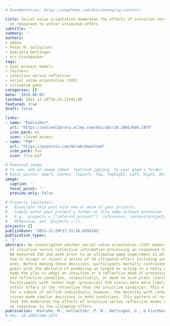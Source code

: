 ```yaml
---
# Documentation: https://wowchemy.com/docs/managing-content/

title: Social value orientation moderates the effects of intuition versus reflection
  on responses to unfair ultimatum offers
subtitle: ''
summary: ''
authors:
- admin
- Peter M. Gollwitzer
- Gabriele Oettingen
- Urs Fischbacher
tags:
- dual-process models
- fairness
- intuition versus reflection
- social value orientation (SVO)
- ultimatum game
categories: []
date: '2016-08-03'
lastmod: 2021-12-29T18:31:17+01:00
featured: true
draft: false

links:
- name: "Publisher"
  url: "https://onlinelibrary.wiley.com/doi/abs/10.1002/bdm.1975"
  icon_pack: ai
  icon: closed-access
- name: "PDF"
  url: "https://psyarxiv.com/82rwb/download"
  icon_pack: fas
  icon: file-pdf

# Featured image
# To use, add an image named `featured.jpg/png` to your page's folder.
# Focal points: Smart, Center, TopLeft, Top, TopRight, Left, Right, BottomLeft, Bottom, BottomRight.
image:
  caption: ''
  focal_point: ''
  preview_only: false

# Projects (optional).
#   Associate this post with one or more of your projects.
#   Simply enter your project's folder or file name without extension.
#   E.g. `projects = ["internal-project"]` references `content/project/deep-learning/index.md`.
#   Otherwise, set `projects = []`.
projects: []
publishDate: '2021-12-29T17:31:16.629524Z'
publication_types:
- '2'
abstract: We investigated whether social value orientation (SVO) moderates the effects
  of intuitive versus reflective information processing on responses to unfair offers.
  We measured SVO one week prior to an ultimatum game experiment in which participants
  had to accept or reject a series of 10 ultimatum offers including very low (unfair)
  ones. Before making these decisions, participants mentally contrasted their individual
  goals with the obstacle of pondering at length or acting in a hasty way; then they
  made the plan to adopt an intuitive or a reflective mode of processing (intuitive
  and reflective condition, respectively), or made no such plans (control condition).
  Participants with rather high (prosocial) SVO scores were more likely to accept
  unfair offers in the reflective than the intuitive condition. This effect also evinced
  for a subset of selfish individuals; however, the majority with rather low (selfish)
  scores made similar decisions in both conditions. This pattern of results suggests
  that SVO moderates the effects of intuitive versus reflective modes of processing
  on responses to low ultimatum offers.
publication: 'Bieleke, M., Gollwitzer, P. M., Oettingen, G., & Fischbacher, U. (2017). Social value orientation moderates the effects of intuition versus reflection on responses to unfair ultimatum offers. Journal of Behavioral Decision Making, 30(2), 569–581. https://doi.org/10.1002/bdm.1975'
# doi: 10.1002/bdm.1975
---
```

